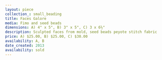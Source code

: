 ```yaml
---
layout: piece
collection_: small_beading
title: Faces Galore
media: Fimo and seed beads
dimensions: A) 4" x 5", B) 3" x 5", C) 3 x 6½"
description: Sculpted faces from mold, seed beads peyote stitch fabric.
price: A) $25.00, B) $25.00, C) $30.00
availability: A, B
date_created: 2013
availability: sold
---
```

